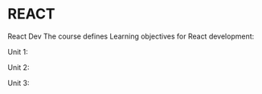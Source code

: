 # REACT
React Dev
The course defines Learning objectives for React development:

Unit 1:


Unit 2:


Unit 3:

